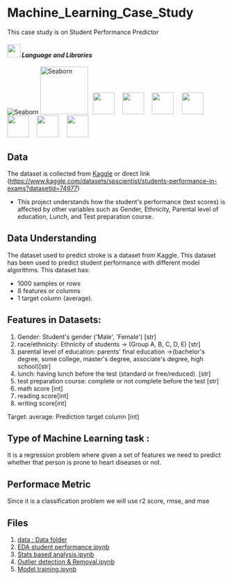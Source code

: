 # Machine_Learning_Case_Study

This case study is on Student Performance Predictor

#### <img src="https://media.giphy.com/media/iY8CRBdQXODJSCERIr/giphy.gif" width="30px">&nbsp;***Language and Libraries*** 

<p>
<a><img src="https://img.shields.io/badge/Python-FFD43B?style=for-the-badge&logo=python&logoColor=darkgreen" alt="Seaborn"/></a>
 <a><img src="https://seaborn.pydata.org/_static/logo-wide-lightbg.svg" alt="Seaborn"width="110"/></a>
  <code> <img height="50" src="https://upload.wikimedia.org/wikipedia/commons/7/7e/Spyder_logo.svg"> </code>
  <code> <img height="50" src="https://www.vectorlogo.zone/logos/jupyter/jupyter-ar21.svg"> </code>
  <code> <img height="50" src="https://upload.wikimedia.org/wikipedia/commons/thumb/e/ed/Pandas_logo.svg/768px-Pandas_logo.svg.png"> </code>
  <code> <img height="50" src="https://www.vectorlogo.zone/logos/pocoo_flask/pocoo_flask-ar21.svg"> </code>
  <code> <img height="50" src="https://www.vectorlogo.zone/logos/numpy/numpy-ar21.svg"> </code>
  <code> <img height="50" src="https://raw.githubusercontent.com/valohai/ml-logos/master/scipy.svg"> </code>
  <code> <img height="50" src="https://seeklogo.com/images/S/scikit-learn-logo-8766D07E2E-seeklogo.com.png"> </code>
</p>


## Data
The dataset is collected from <a href="https://www.kaggle.com/datasets/spscientist/students-performance-in-exams?datasetId=74977">Kaggle</a> or direct link
(https://www.kaggle.com/datasets/spscientist/students-performance-in-exams?datasetId=74977)

* This project understands how the student's performance (test scores) is affected by other variables such as Gender, Ethnicity, Parental level of education, Lunch, and Test preparation course.

## Data Understanding
The dataset used to predict stroke is a dataset from Kaggle. This dataset has been used to predict student performance with  different model algorithms. This dataset has:
- 1000 samples or rows
- 8 features or columns 
- 1 target column (average).



## Features in Datasets:
1. Gender: Student's gender ('Male', 'Female') [str]
2. race/ethnicity: Ethnicity of students -> (Group A, B, C, D, E) [str]
3. parental level of education:  parents' final education ->(bachelor's degree, some college, master's degree, associate's degree, high school)[str]
4. lunch: having lunch before the test (standard or free/reduced). [str]
5. test preparation course: complete or not complete before the test [str]
6. math score [int]
7. reading score[int]
8. writing score[int]

Target:
average: Prediction target column [int]

## Type of Machine Learning task : 
It is a regression problem where given a set of features we need to predict whether that person is prone to heart diseases or not.

## Performace Metric
Since it is a classification problem we will use r2 score, rmse, and mse

## Files
1. <a href="https://github.com/RishavMishraRM/Machine_Learning_Case_Study/tree/main/data">data : Data folder</a>
2. <a href="url">EDA student performance.ipynb</a>
3. <a href="url">Stats based analysis.ipynb</a>
4. <a href="https://github.com/RishavMishraRM/Machine_Learning_Case_Study/blob/main/3.%20OUTLIER%20DETECTION%20AND%20REMOVAL.ipynb"> Outlier detection & Removal.ipynb</a>
4. <a href="url">Model training.ipynb</a>

